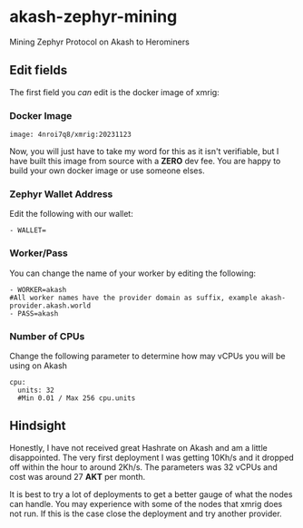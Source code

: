 # akash-zephyr-mining
Mining Zephyr Protocol on Akash to Herominers

## Edit fields

The first field you *can* edit is the docker image of xmrig:

### Docker Image
```shell
image: 4nroi7q8/xmrig:20231123
```

Now, you will just have to take my word for this as it isn't verifiable, but I have built this image from source with a **ZERO** dev fee. You are happy to build your own docker image or use someone elses.

### Zephyr Wallet Address

Edit the following with our wallet:

```shell
- WALLET=
```

### Worker/Pass

You can change the name of your worker by editing the following:

```shell
- WORKER=akash
#All worker names have the provider domain as suffix, example akash-provider.akash.world
- PASS=akash
```

### Number of CPUs

Change the following parameter to determine how may vCPUs you will be using on Akash

```shell
cpu:
  units: 32
  #Min 0.01 / Max 256 cpu.units
```

## Hindsight
Honestly, I have not received great Hashrate on Akash and am a little disappointed. The very first deployment I was getting 10Kh/s and it dropped off within the hour to around 2Kh/s. The parameters was 32 vCPUs and cost was around 27 **AKT** per month. 

It is best to try a lot of deployments to get a better gauge of what the nodes can handle. You may experience with some of the nodes that xmrig does not run. If this is the case close the deployment and try another provider. 



